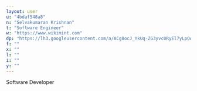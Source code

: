 ```yaml
---
layout: user
u: "4bdaf548a8"
n: "Selvakumaran Krishnan"
t: "Software Engineer"
w: "https://www.wikimint.com"
dp: "https://lh3.googleusercontent.com/a/ACg8ocJ_YkUq-ZG3yvc0RyEl7yLpOAa0m_RqYqT49LPKfeK2r915yA=s96-c"
f: ""
x: ""
l: ""
i: ""
y: ""
---
```

Software Developer 
